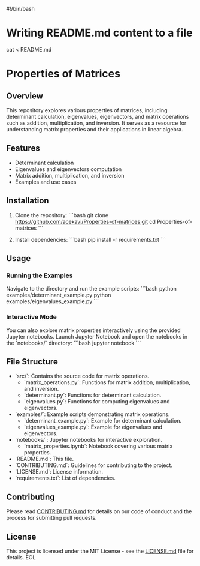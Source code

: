 #!/bin/bash

# Writing README.md content to a file

cat <<EOL > README.md
# Properties of Matrices

## Overview
This repository explores various properties of matrices, including determinant calculation, eigenvalues, eigenvectors, and matrix operations such as addition, multiplication, and inversion. It serves as a resource for understanding matrix properties and their applications in linear algebra.

## Features
- Determinant calculation
- Eigenvalues and eigenvectors computation
- Matrix addition, multiplication, and inversion
- Examples and use cases

## Installation
1. Clone the repository:
   \`\`\`bash
   git clone https://github.com/acekavi/Properties-of-matrices.git
   cd Properties-of-matrices
   \`\`\`

2. Install dependencies:
   \`\`\`bash
   pip install -r requirements.txt
   \`\`\`

## Usage
### Running the Examples
Navigate to the directory and run the example scripts:
\`\`\`bash
python examples/determinant_example.py
python examples/eigenvalues_example.py
\`\`\`

### Interactive Mode
You can also explore matrix properties interactively using the provided Jupyter notebooks. Launch Jupyter Notebook and open the notebooks in the \`notebooks/\` directory:
\`\`\`bash
jupyter notebook
\`\`\`

## File Structure
- \`src/\`: Contains the source code for matrix operations.
  - \`matrix_operations.py\`: Functions for matrix addition, multiplication, and inversion.
  - \`determinant.py\`: Functions for determinant calculation.
  - \`eigenvalues.py\`: Functions for computing eigenvalues and eigenvectors.
- \`examples/\`: Example scripts demonstrating matrix operations.
  - \`determinant_example.py\`: Example for determinant calculation.
  - \`eigenvalues_example.py\`: Example for eigenvalues and eigenvectors.
- \`notebooks/\`: Jupyter notebooks for interactive exploration.
  - \`matrix_properties.ipynb\`: Notebook covering various matrix properties.
- \`README.md\`: This file.
- \`CONTRIBUTING.md\`: Guidelines for contributing to the project.
- \`LICENSE.md\`: License information.
- \`requirements.txt\`: List of dependencies.

## Contributing
Please read [CONTRIBUTING.md](CONTRIBUTING.md) for details on our code of conduct and the process for submitting pull requests.

## License
This project is licensed under the MIT License - see the [LICENSE.md](LICENSE.md) file for details.
EOL
